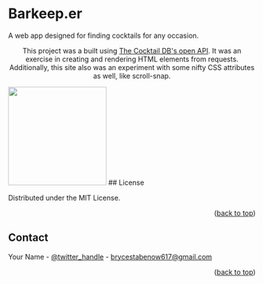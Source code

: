 # Barkeep.er
A web app designed for finding cocktails for any occasion.

<div id="top"></div>

  <p align="center">
    This project was a built using <a href="https://www.thecocktaildb.com/api.php">The Cocktail DB's open API</a>. It was an exercise in creating and rendering HTML elements from requests. Additionally, this site also was an experiment with some nifty CSS attributes as well, like scroll-snap.
  </p>
</div>

<img src="https://www.thecocktaildb.com/images/cocktail_left.png" height="auto" width="200px">
<!-- LICENSE -->
## License

Distributed under the MIT License.

<p align="right">(<a href="#top">back to top</a>)</p>



<!-- CONTACT -->
## Contact

Your Name - [@twitter_handle](https://twitter.com/BryceStabenow) - brycestabenow617@gmail.com

<p align="right">(<a href="#top">back to top</a>)</p>



<!-- MARKDOWN LINKS & IMAGES -->
<!-- https://www.markdownguide.org/basic-syntax/#reference-style-links -->
[contributors-shield]: https://img.shields.io/github/contributors/github_username/repo_name.svg?style=for-the-badge
[contributors-url]: https://github.com/github_username/repo_name/graphs/contributors
[forks-shield]: https://img.shields.io/github/forks/github_username/repo_name.svg?style=for-the-badge
[forks-url]: https://github.com/github_username/repo_name/network/members
[stars-shield]: https://img.shields.io/github/stars/github_username/repo_name.svg?style=for-the-badge
[stars-url]: https://github.com/github_username/repo_name/stargazers
[issues-shield]: https://img.shields.io/github/issues/github_username/repo_name.svg?style=for-the-badge
[issues-url]: https://github.com/github_username/repo_name/issues
[license-shield]: https://img.shields.io/github/license/github_username/repo_name.svg?style=for-the-badge
[license-url]: https://github.com/github_username/repo_name/blob/master/LICENSE.txt
[linkedin-shield]: https://img.shields.io/badge/-LinkedIn-black.svg?style=for-the-badge&logo=linkedin&colorB=555
[linkedin-url]: https://linkedin.com/in/linkedin_username
[product-screenshot]: images/screenshot.png
